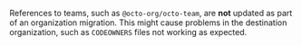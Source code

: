 References to teams, such as `@octo-org/octo-team`, are **not** updated as part of an organization migration. This might cause problems in the destination organization, such as `CODEOWNERS` files not working as expected.
